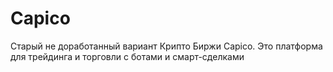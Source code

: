 # Capico
Старый не доработанный вариант Крипто Биржи Capico. Это платформа для трейдинга и торговли с ботами и смарт-сделками
